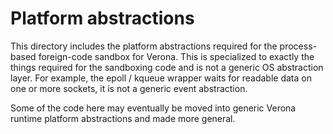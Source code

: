 Platform abstractions
=====================

This directory includes the platform abstractions required for the
process-based foreign-code sandbox for Verona.  This is specialized to exactly
the things required for the sandboxing code and is not a generic OS abstraction
layer.  For example, the epoll / kqueue wrapper waits for readable data on one
or more sockets, it is not a generic event abstraction.

Some of the code here may eventually be moved into generic Verona runtime
platform abstractions and made more general.

